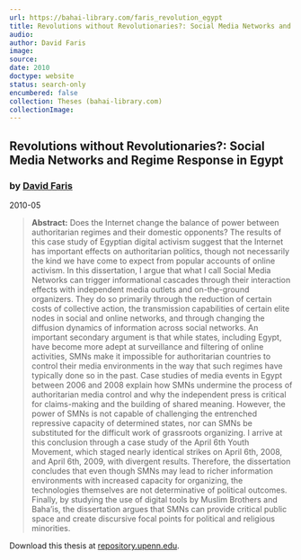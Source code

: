 ```yaml
---
url: https://bahai-library.com/faris_revolution_egypt
title: Revolutions without Revolutionaries?: Social Media Networks and Regime Response in Egypt
audio: 
author: David Faris
image: 
source: 
date: 2010
doctype: website
status: search-only
encumbered: false
collection: Theses (bahai-library.com)
collectionImage: 
---
```



## Revolutions without Revolutionaries?: Social Media Networks and Regime Response in Egypt

### by [David Faris](https://bahai-library.com/author/David+Faris)

2010-05


> **Abstract:** Does the Internet change the balance of power between authoritarian regimes and their domestic opponents? The results of this case study of Egyptian digital activism suggest that the Internet has important effects on authoritarian politics, though not necessarily the kind we have come to expect from popular accounts of online activism. In this dissertation, I argue that what I call Social Media Networks can trigger informational cascades through their interaction effects with independent media outlets and on-the-ground organizers. They do so primarily through the reduction of certain costs of collective action, the transmission capabilities of certain elite nodes in social and online networks, and through changing the diffusion dynamics of information across social networks. An important secondary argument is that while states, including Egypt, have become more adept at surveillance and filtering of online activities, SMNs make it impossible for authoritarian countries to control their media environments in the way that such regimes have typically done so in the past. Case studies of media events in Egypt between 2006 and 2008 explain how SMNs undermine the process of authoritarian media control and why the independent press is critical for claims-making and the building of shared meaning. However, the power of SMNs is not capable of challenging the entrenched repressive capacity of determined states, nor can SMNs be substituted for the difficult work of grassroots organizing. I arrive at this conclusion through a case study of the April 6th Youth Movement, which staged nearly identical strikes on April 6th, 2008, and April 6th, 2009, with divergent results. Therefore, the dissertation concludes that even though SMNs may lead to richer information environments with increased capacity for organizing, the technologies themselves are not determinative of political outcomes. Finally, by studying the use of digital tools by Muslim Brothers and Baha’is, the dissertation argues that SMNs can provide critical public space and create discursive focal points for political and religious minorities.

Download this thesis at [repository.upenn.edu](http://repository.upenn.edu/edissertations/116/).
